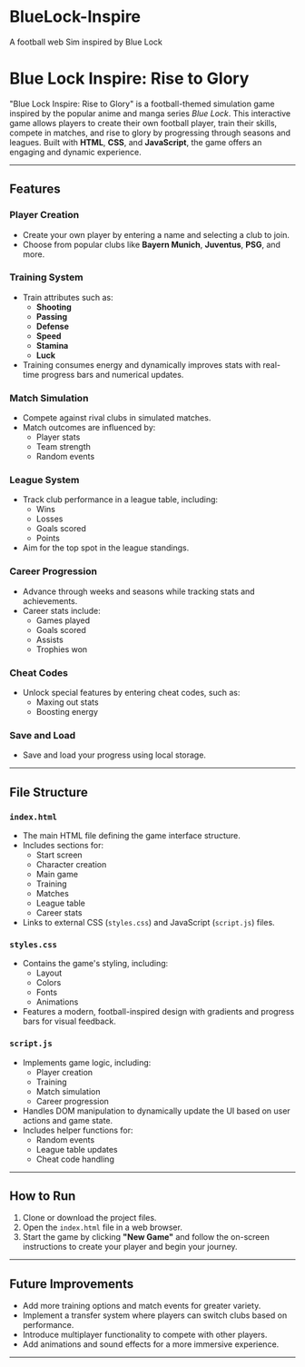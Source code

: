 # BlueLock-Inspire
A football web Sim inspired by Blue Lock

# Blue Lock Inspire: Rise to Glory

"Blue Lock Inspire: Rise to Glory" is a football-themed simulation game inspired by the popular anime and manga series *Blue Lock*. This interactive game allows players to create their own football player, train their skills, compete in matches, and rise to glory by progressing through seasons and leagues. Built with **HTML**, **CSS**, and **JavaScript**, the game offers an engaging and dynamic experience.

---

## Features

### Player Creation
- Create your own player by entering a name and selecting a club to join.
- Choose from popular clubs like **Bayern Munich**, **Juventus**, **PSG**, and more.

### Training System
- Train attributes such as:
    - **Shooting**
    - **Passing**
    - **Defense**
    - **Speed**
    - **Stamina**
    - **Luck**
- Training consumes energy and dynamically improves stats with real-time progress bars and numerical updates.

### Match Simulation
- Compete against rival clubs in simulated matches.
- Match outcomes are influenced by:
    - Player stats
    - Team strength
    - Random events

### League System
- Track club performance in a league table, including:
    - Wins
    - Losses
    - Goals scored
    - Points
- Aim for the top spot in the league standings.

### Career Progression
- Advance through weeks and seasons while tracking stats and achievements.
- Career stats include:
    - Games played
    - Goals scored
    - Assists
    - Trophies won

### Cheat Codes
- Unlock special features by entering cheat codes, such as:
    - Maxing out stats
    - Boosting energy

### Save and Load
- Save and load your progress using local storage.

---

## File Structure

### `index.html`
- The main HTML file defining the game interface structure.
- Includes sections for:
    - Start screen
    - Character creation
    - Main game
    - Training
    - Matches
    - League table
    - Career stats
- Links to external CSS (`styles.css`) and JavaScript (`script.js`) files.

### `styles.css`
- Contains the game's styling, including:
    - Layout
    - Colors
    - Fonts
    - Animations
- Features a modern, football-inspired design with gradients and progress bars for visual feedback.

### `script.js`
- Implements game logic, including:
    - Player creation
    - Training
    - Match simulation
    - Career progression
- Handles DOM manipulation to dynamically update the UI based on user actions and game state.
- Includes helper functions for:
    - Random events
    - League table updates
    - Cheat code handling

---

## How to Run

1. Clone or download the project files.
2. Open the `index.html` file in a web browser.
3. Start the game by clicking **"New Game"** and follow the on-screen instructions to create your player and begin your journey.

---

## Future Improvements

- Add more training options and match events for greater variety.
- Implement a transfer system where players can switch clubs based on performance.
- Introduce multiplayer functionality to compete with other players.
- Add animations and sound effects for a more immersive experience.

---
